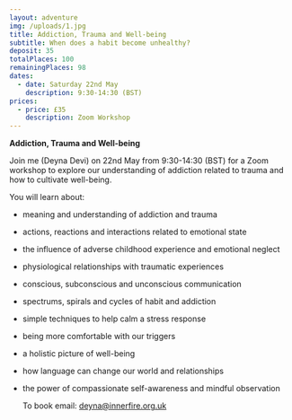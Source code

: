 ```yaml
---
layout: adventure
img: /uploads/1.jpg
title: Addiction, Trauma and Well-being
subtitle: When does a habit become unhealthy?
deposit: 35
totalPlaces: 100
remainingPlaces: 98
dates:
  - date: Saturday 22nd May
    description: 9:30-14:30 (BST)
prices:
  - price: £35
    description: Zoom Workshop
---
```

**Addiction, Trauma and Well-being**

Join me (Deyna Devi) on 22nd May from 9:30-14:30 (BST) for a Zoom workshop to explore our understanding of addiction related to trauma and how to cultivate well-being.

You will learn about:  

* meaning and understanding of addiction and trauma
* actions, reactions and interactions related to emotional state
* the influence of adverse childhood experience and emotional neglect
* physiological relationships with traumatic experiences
* conscious, subconscious and unconscious communication
* spectrums, spirals and cycles of habit and addiction
* simple techniques to help calm a stress response
* being more comfortable with our triggers
* a holistic picture of well-being
* how language can change our world and relationships
* the power of compassionate self-awareness and mindful observation

  To book email: deyna@innerfire.org.uk